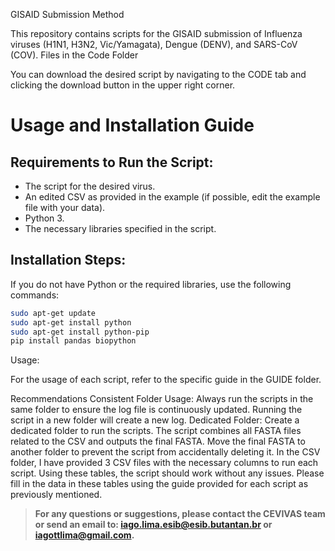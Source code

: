 GISAID Submission Method

This repository contains scripts for the GISAID submission of Influenza viruses (H1N1, H3N2, Vic/Yamagata), Dengue (DENV), and SARS-CoV (COV).
Files in the Code Folder

You can download the desired script by navigating to the CODE tab and clicking the download button in the upper right corner.

# Usage and Installation Guide

## Requirements to Run the Script:
- The script for the desired virus.
- An edited CSV as provided in the example (if possible, edit the example file with your data).
- Python 3.
- The necessary libraries specified in the script.

## Installation Steps:
If you do not have Python or the required libraries, use the following commands:
```sh
sudo apt-get update
sudo apt-get install python
sudo apt-get install python-pip
pip install pandas biopython
```
Usage:

For the usage of each script, refer to the specific guide in the GUIDE folder.

Recommendations
Consistent Folder Usage: Always run the scripts in the same folder to ensure the log file is continuously updated. Running the script in a new folder will create a new log.
Dedicated Folder: Create a dedicated folder to run the scripts. The script combines all FASTA files related to the CSV and outputs the final FASTA. Move the final FASTA to another folder to prevent the script from accidentally deleting it.
In the CSV folder, I have provided 3 CSV files with the necessary columns to run each script. Using these tables, the script should work without any issues. Please fill in the data in these tables using the guide provided for each script as previously mentioned.



> **For any questions or suggestions, please contact the CEVIVAS team or send an email to: iago.lima.esib@esib.butantan.br or iagottlima@gmail.com.**

